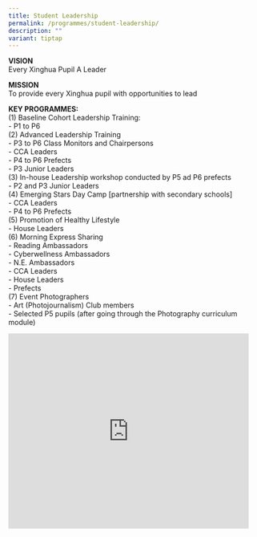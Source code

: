 ```yaml
---
title: Student Leadership
permalink: /programmes/student-leadership/
description: ""
variant: tiptap
---
```

**VISION**  
Every Xinghua Pupil A Leader  
  
**MISSION**  
To provide every Xinghua pupil with opportunities to lead  
  
**KEY PROGRAMMES:**  
(1) Baseline Cohort Leadership Training:  
\- P1 to P6  
(2) Advanced Leadership Training  
\- P3 to P6 Class Monitors and Chairpersons  
\- CCA Leaders  
\- P4 to P6 Prefects  
\- P3 Junior Leaders  
(3) In-house Leadership workshop conducted by P5 ad P6 prefects  
\- P2 and P3 Junior Leaders  
(4) Emerging Stars Day Camp \[partnership with secondary schools\]  
\- CCA Leaders  
\- P4 to P6 Prefects  
(5) Promotion of Healthy Lifestyle  
\- House Leaders  
(6) Morning Express Sharing  
\- Reading Ambassadors  
\- Cyberwellness Ambassadors  
\- N.E. Ambassadors  
\- CCA Leaders  
\- House Leaders  
\- Prefects  
(7) Event Photographers  
\- Art (Photojournalism) Club members  
\- Selected P5 pupils (after going through the Photography curriculum module)

<iframe allowfullscreen="true" height="389" width="480" frameborder="0" src="https://docs.google.com/presentation/d/e/2PACX-1vTeBuwrtCsAr3rQgfMCBqcXoNxkyo9mkdeJZQa-63OK11K52Auv1RD3nLRZAfy4Nuz0nH9kNdoZe3Of/embed?start=false&amp;loop=false&amp;delayms=3000"></iframe>